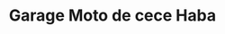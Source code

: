 ---
title: "Garage Moto de cece Haba"
url: /nzerekore/garage-moto-de-cece-haba/
shop: Autowerkstatt
---